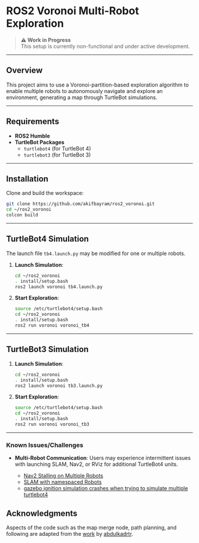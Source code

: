# ROS2 Voronoi Multi-Robot Exploration

> **⚠️ Work in Progress**  
> This setup is currently non-functional and under active development. 

---

## Overview

This project aims to use a Voronoi-partition-based exploration algorithm to enable multiple robots to autonomously navigate and explore an environment, generating a map through TurtleBot simulations.

---

## Requirements

- **ROS2 Humble**
- **TurtleBot Packages**
  - `turtlebot4` (for TurtleBot 4)
  - `turtlebot3` (for TurtleBot 3)

---

## Installation

Clone and build the workspace:

```bash
git clone https://github.com/akifbayram/ros2_voronoi.git
cd ~/ros2_voronoi
colcon build
```

---

## TurtleBot4 Simulation

The launch file `tb4.launch.py` may be modified for one or multiple robots.

1. **Launch Simulation**:
   ```bash
   cd ~/ros2_voronoi
   . install/setup.bash
   ros2 launch voronoi tb4.launch.py
   ```

2. **Start Exploration**:
   ```bash
   source /etc/turtlebot4/setup.bash
   cd ~/ros2_voronoi
   . install/setup.bash
   ros2 run voronoi voronoi_tb4
   ```

---

## TurtleBot3 Simulation

1. **Launch Simulation**:
   ```bash
   cd ~/ros2_voronoi
   . install/setup.bash
   ros2 launch voronoi tb3.launch.py
   ```

2. **Start Exploration**:
   ```bash
   source /etc/turtlebot4/setup.bash
   cd ~/ros2_voronoi
   . install/setup.bash
   ros2 run voronoi voronoi_tb3
   ```

---

### Known Issues/Challenges

- **Multi-Robot Communication**: Users may experience intermittent issues with launching SLAM, Nav2, or RViz for additional TurtleBot4 units.

    - [Nav2 Stalling on Multiple Robots](https://github.com/ros-navigation/navigation2/issues/4350)
    - [SLAM with namespaced Robots](https://github.com/turtlebot/turtlebot4/issues/159)
    - [gazebo ignition simulation crashes when trying to simulate multiple turtlebot4 ](https://github.com/turtlebot/turtlebot4_simulator/issues/60)

## Acknowledgments

Aspects of the code such as the map merge node, path planning, and following are adapted from the [work](https://github.com/abdulkadrtr/ROS2-FrontierBaseExplorationForAutonomousRobot) by [abdulkadrtr](https://github.com/abdulkadrtr).